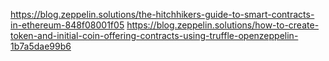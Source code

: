 https://blog.zeppelin.solutions/the-hitchhikers-guide-to-smart-contracts-in-ethereum-848f08001f05
https://blog.zeppelin.solutions/how-to-create-token-and-initial-coin-offering-contracts-using-truffle-openzeppelin-1b7a5dae99b6
